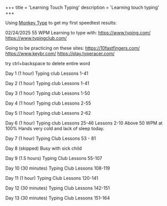 +++
title = 'Learning Touch Typing'
description = 'Learning touch typing'
+++

Using [Monkey Type](https://monkeytype.com/) to get my first speedtest results:

02/24/2025
55 WPM
Learning to type with:
https://www.typing.com/
https://www.typingclub.com/

Going to be practicing on these sites:
https://10fastfingers.com/
https://www.keybr.com/
https://play.typeracer.com/

try ctrl+backspace to delete entire word

Day 1 (1 hour) 
Typing club
Lessons 1-41

Day 2 (1 hour)
Typing club
Lessons 1-41

Day 3 (1 hour) 
Typing club
Lessons 1-50

Day 4 (1 hour)
Typing club
Lessons 2-55

Day 5 (1 hour)
Typing club
Lessons 2-62

Day 6 (1 hour)
Typing club
Lessons 25-46
Lessons 2-10 Above 50 WPM at 100%
Hands very cold and lack of sleep today. 

Day 7 (1 hour)
Typing Club
Lessons 53 - 81

Day 8 (skipped)
Busy with sick child

Day 9 (1.5 hours)
Typing Club
Lessons 55-107

Day 10 (30 minutes) 
Typing Club
Lessons  108-119

Day 11 (1 hour)
Typing Club
Lessons 120-141

Day 12 (30 minutes)
Typing Club
Lessons 142-151

Day 13 (30 minutes)
Typing Club
Lessons 151-164